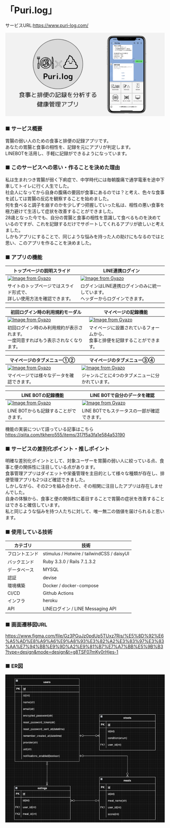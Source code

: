 # 「Puri.log」
サービスURL:https://www.puri-log.com/

![Alt text](./app/assets/images/purilog_top_image.png)

### ■ サービス概要

胃腸の弱い人のための食事と排便の記録アプリです。<br>
あなたの胃腸と食事の相性を、記録を元にアプリが判定します。 <br>
LINEBOTを活用し、手軽に記録ができるようになっています。 

### ■ このサービスへの思い・作ることを決めた理由

私は生まれつき胃腸が弱く下痢症で、中学時代には毎朝腹痛で通学電車を途中下車してトイレに行く人生でした。<br>
社会人になってから自身の腹痛の要因が食事にあるのでは？と考え、色々な食事を試しては胃腸の反応を観察することを始めました。<br>
何を食べると調子を崩すのかを少しずつ把握していった私は、相性の悪い食事を極力避けて生活して症状を改善することができました。<br>
28歳となった今でも、自分の胃腸と食事の相性を意識して食べるものを決めているのですが、これを記録するだけでサポートしてくれるアプリが欲しいと考えました。<br>
しかもアプリにすることで、同じような悩みを持った人の助けにもなるのではと思い、このアプリを作ることを決めました。

### ■ アプリの機能

|トップページの説明スライド|LINE連携ログイン|
|----|----|
|[![Image from Gyazo](https://i.gyazo.com/f815b61e66d25c28512e32a111602f13.gif)](https://gyazo.com/f815b61e66d25c28512e32a111602f13)|[![Image from Gyazo](https://i.gyazo.com/8bf68b06cd95b39ee024922ad9b6b08a.gif)](https://gyazo.com/8bf68b06cd95b39ee024922ad9b6b08a)|
|サイトのトップページではスライド形式で、<br>詳しい使用方法を確認できます。|ログインはLINE連携ログインのみに統一しています。<br>ヘッダーからログインできます。|

|初回ログイン時の利用規約モーダル|マイページの記録機能|
|----|----|
|[![Image from Gyazo](https://i.gyazo.com/13ef9e8463f3e97fde7868205cef6819.gif)](https://gyazo.com/13ef9e8463f3e97fde7868205cef6819)|[![Image from Gyazo](https://i.gyazo.com/51aa8015f9f75156c21e8c9a1bc445dc.gif)](https://gyazo.com/51aa8015f9f75156c21e8c9a1bc445dc)|
|初回ログイン時のみ利用規約が表示されます。<br>一度同意すればもう表示されなくなります。|マイページに設置されているフォームから、<br>食事と排便を記録することができます。|

|マイページのタブメニュー①②|マイページのタブメニュー③④|
|----|----|
|[![Image from Gyazo](https://i.gyazo.com/50ca0b89054407fa16c2dad8b98ca93f.gif)](https://gyazo.com/50ca0b89054407fa16c2dad8b98ca93f)|[![Image from Gyazo](https://i.gyazo.com/79d6944f24be0d4fafa2447dd7c3ef1f.gif)](https://gyazo.com/79d6944f24be0d4fafa2447dd7c3ef1f)|
|マイページでは様々なデータを確認できます。|ジャンルごとに4つのタブメニューに分かれています。|

|LINE BOTの記録機能|LINE BOTで自分のデータを確認|
|----|----|
|[![Image from Gyazo](https://i.gyazo.com/66bece8a2075efa08b2c3757a4cd5c89.gif)](https://gyazo.com/66bece8a2075efa08b2c3757a4cd5c89)|[![Image from Gyazo](https://i.gyazo.com/4dfe3e84f8cef5e3a5f0b2ed760d5b4c.gif)](https://gyazo.com/4dfe3e84f8cef5e3a5f0b2ed760d5b4c)|
|LINE BOTからも記録することができます。|LINE BOTでもステータスの一部が確認できます。|

機能の実装について語っている記事はこちら
https://qiita.com/tkhero555/items/317f5a3fa1e584a53190

### ■ サービスの差別化ポイント・推しポイント

明確な差別化ポイントとして、対象ユーザーを胃腸の弱い人に絞っている点、食事と便の関係性に注目している点があります。<br>
食事管理アプリはダイエットや栄養管理を主目的として様々な種類が存在し、排便管理アプリも2つほど確認できました。<br>
しかしながら、その2つを組み合わせ、その相関に注目したアプリは存在しませんでした。<br>
自身の体験から、食事と便の関係性に着目することで胃腸の症状を改善することはできると確信しています。<br>
私と同じような悩みを持つ人たちに対して、唯一無二の価値を届けられると思います。  

### ■ 使用している技術
|カテゴリ|技術|
|----|----|
|フロントエンド|stimulus / Hotwire / tailwindCSS / daisyUI|
|バックエンド|Ruby 3.3.0 / Rails 7.1.3.2|
|データベース|MYSQL|
|認証|devise|
|環境構築|Docker / docker-compose|
|CI/CD|Github Actions|
|インフラ|heroku|
|API|LINEログイン / LINE Messaging API|

### ■ 画面遷移図URL   
  https://www.figma.com/file/Gz3PGuJz0pdUp5TUxz7Ris/%E5%8D%92%E6%A5%AD%E8%A9%A6%E9%A8%93%E3%82%A2%E3%83%97%E3%83%AA%E7%94%BB%E9%9D%A2%E9%81%B7%E7%A7%BB%E5%9B%B3?type=design&mode=design&t=g8TSF07mKy0rHjes-1

### ■ ER図  
![Alt text](./app/assets/images/er.png)
